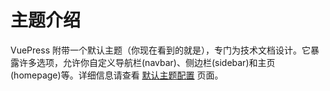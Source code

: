 # 主题介绍

VuePress 附带一个默认主题（你现在看到的就是），专门为技术文档设计。它暴露许多选项，允许你自定义导航栏(navbar)、侧边栏(sidebar)和主页(homepage)等。详细信息请查看 [默认主题配置](https://www.vuepress.cn/default-theme-config/#%E5%88%B7%E6%96%B0%E5%86%85%E5%AE%B9%E7%9A%84%E5%BC%B9%E7%AA%97) 页面。

